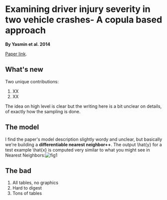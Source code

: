 
# Examining driver injury severity in two vehicle crashes- A copula based approach

**By Yasmin et al. 2014**

[Paper link](https://github.com/subasish/MannBhat01/blob/master/Mannering_Bhat_Paper/Papers/MBRP%202014_6.pdf).



## What's new

Two unique contributions:

1. XX
2. XX

The idea on high level is clear but the writing here is a bit unclear on details, of exactly how the sampling is done.

## The model

I find the paper's model description slightly wordy and unclear, but basically we're building a **differentiable nearest neighbor++**. The output \hat{y} for a test example \hat{x} is computed very similar to what you might see in Nearest Neighbors:![fig1](img/pap1/fig1.jpeg)

## The bad

1. All tables, no graphics
2. Hard to digest
3. Tons of tables